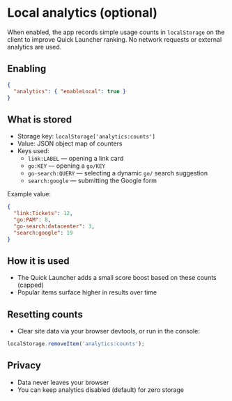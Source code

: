 # Local analytics (optional)

When enabled, the app records simple usage counts in `localStorage` on the client to improve Quick Launcher ranking. No network requests or external analytics are used.

## Enabling

```json
{
  "analytics": { "enableLocal": true }
}
```

## What is stored

- Storage key: `localStorage['analytics:counts']`
- Value: JSON object map of counters
- Keys used:
  - `link:LABEL` — opening a link card
  - `go:KEY` — opening a `go/KEY`
  - `go-search:QUERY` — selecting a dynamic `go/` search suggestion
  - `search:google` — submitting the Google form

Example value:

```json
{
  "link:Tickets": 12,
  "go:PAM": 8,
  "go-search:datacenter": 3,
  "search:google": 19
}
```

## How it is used

- The Quick Launcher adds a small score boost based on these counts (capped)
- Popular items surface higher in results over time

## Resetting counts

- Clear site data via your browser devtools, or run in the console:

```js
localStorage.removeItem('analytics:counts');
```

## Privacy

- Data never leaves your browser
- You can keep analytics disabled (default) for zero storage